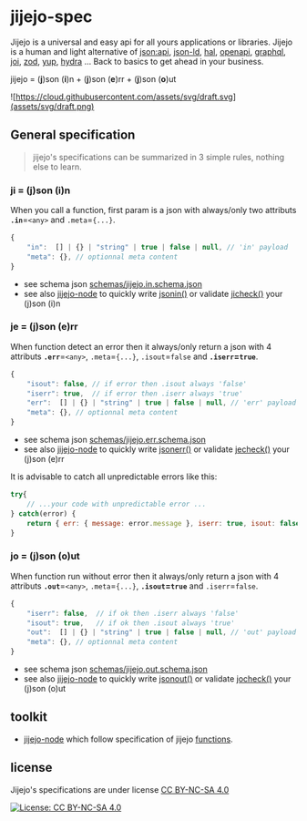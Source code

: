 # jijejo-spec

Jijejo is a universal and easy api for all yours applications or libraries. Jijejo is a human and light alternative of [json:api](https://jsonapi.org/), [json-ld](https://json-ld.org/), [hal](http://stateless.co/hal_specification.html), [openapi](https://swagger.io/specification/), [graphql](https://graphql.org/), [joi](https://github.com/hapijs/joi), [zod](https://github.com/vriad/zod), [yup](https://github.com/jquense/yup), [hydra](http://www.markus-lanthaler.com/hydra/) ... Back to basics to get ahead in your business.

jijejo = (**j**)son (**i**)n + (**j**)son (**e**)rr + (**j**)son (**o**)ut

<!--<img src="https://cloud.githubusercontent.com/assets/svg/draft.svg" width="50%" height="50%">-->
![https://cloud.githubusercontent.com/assets/svg/draft.svg](assets/svg/draft.png)

## General specification

> jijejo's specifications can be summarized in 3 simple rules, nothing else to learn.

### ji = (j)son (i)n

When you call a function, first param is a json with always/only two attributs **`.in`**=`<any>` and `.meta`=`{...}`.

```js
{
    "in":  [] | {} | "string" | true | false | null, // 'in' payload
    "meta": {}, // optionnal meta content
}
```

- see schema json [schemas/jijejo.in.schema.json](schemas/jijejo.in.schema.json)
- see also [jijejo-node](https://github.com/AlbanMinassian/jijejo-node) to quickly write [jsonin()](https://github.com/AlbanMinassian/jijejo-node#jsonin) or validate [jicheck()](https://github.com/AlbanMinassian/jijejo-node#jicheck--json-in-check) your (j)son (i)n

### je = (j)son (e)rr

When function detect an error then it always/only return a json with 4 attributs **`.err`**=`<any>`, `.meta`=`{...}`, `.isout`=`false` and **`.iserr`=`true`**.

```js
{
    "isout": false, // if error then .isout always 'false'
    "iserr": true,  // if error then .iserr always 'true'
    "err":  [] | {} | "string" | true | false | null, // 'err' payload
    "meta": {}, // optionnal meta content
}
```

- see schema json [schemas/jijejo.err.schema.json](schemas/jijejo.err.schema.json)
- see also [jijejo-node](https://github.com/AlbanMinassian/jijejo-node) to quickly write [jsonerr()](https://github.com/AlbanMinassian/jijejo-node#jsonerr) or validate [jecheck()](https://github.com/AlbanMinassian/jijejo-node#jecheck--json-err-check) your (j)son (e)rr

It is advisable to catch all unpredictable errors like this:

```js
try{ 
    // ...your code with unpredictable error ... 
} catch(error) {  
    return { err: { message: error.message }, iserr: true, isout: false, meta: { } }
}
```

### jo = (j)son (o)ut

When function run without error then it always/only return a json with 4 attributs **`.out`**=`<any>`, `.meta`=`{...}`, **`.isout`=`true`** and `.iserr`=`false`.

```js
{
    "iserr": false,  // if ok then .iserr always 'false'
    "isout": true,   // if ok then .isout always 'true'
    "out":  [] | {} | "string" | true | false | null, // 'out' payload
    "meta": {}, // optionnal meta content
}
```

- see schema json [schemas/jijejo.out.schema.json](schemas/jijejo.out.schema.json)
- see also [jijejo-node](https://github.com/AlbanMinassian/jijejo-node) to quickly write [jsonout()](https://github.com/AlbanMinassian/jijejo-node#jsonout) or validate [jocheck()](https://github.com/AlbanMinassian/jijejo-node#jocheck--json-out-check) your (j)son (o)ut

## toolkit

- [jijejo-node](https://github.com/AlbanMinassian/jijejo-node) which follow specification of jijejo [functions](functions.md).

## license

Jijejo's specifications are under license [CC BY-NC-SA 4.0](http://creativecommons.org/licenses/by-nc-sa/4.0/)

[![License: CC BY-NC-SA 4.0](https://licensebuttons.net/l/by-nc-sa/4.0/88x31.png)](http://creativecommons.org/licenses/by-nc-sa/4.0/)
